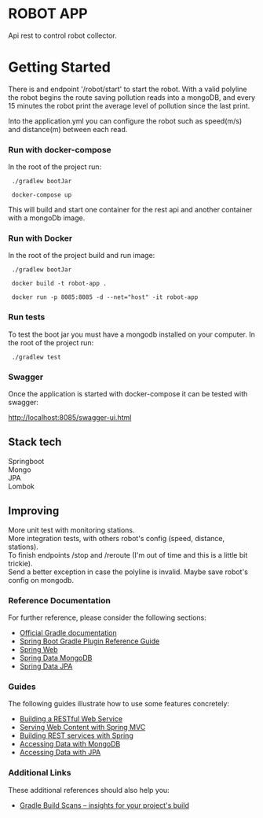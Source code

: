 # ROBOT APP

Api rest to control robot collector.


# Getting Started

There is and endpoint '/robot/start' to start the robot. With a valid polyline the robot begins the route saving pollution reads into a mongoDB, and every 15 minutes the robot print the average level of pollution since the last print.

Into the application.yml you can configure the robot such as speed(m/s) and distance(m) between each read.


### Run with docker-compose

In the root of the project run:

```
 ./gradlew bootJar
 
 docker-compose up 
```

This will build and start one container for the rest api and another container with a mongoDb image.


### Run with Docker

In the root of the project build and run image:  

```
 ./gradlew bootJar

 docker build -t robot-app .  
 
 docker run -p 8085:8085 -d --net="host" -it robot-app
```


### Run tests

To test the boot jar you must have a mongodb installed on your computer.
In the root of the project run:

```
 ./gradlew test
```


### Swagger

Once the application is started with docker-compose it can be tested with swagger:

[http://localhost:8085/swagger-ui.html](http://localhost:8085/swagger-ui.html)


## Stack tech

Springboot  
Mongo  
JPA  
Lombok  


## Improving

More unit test with monitoring stations.  
More integration tests, with others robot's config (speed, distance, stations).    
To finish endpoints /stop and /reroute (I'm out of time and this is a little bit trickie).  
Send a better exception in case the polyline is invalid.
Maybe save robot's config on mongodb.   


### Reference Documentation
For further reference, please consider the following sections:

* [Official Gradle documentation](https://docs.gradle.org)
* [Spring Boot Gradle Plugin Reference Guide](https://docs.spring.io/spring-boot/docs/2.2.6.RELEASE/gradle-plugin/reference/html/)
* [Spring Web](https://docs.spring.io/spring-boot/docs/2.2.6.RELEASE/reference/htmlsingle/#boot-features-developing-web-applications)
* [Spring Data MongoDB](https://docs.spring.io/spring-boot/docs/2.2.6.RELEASE/reference/htmlsingle/#boot-features-mongodb)
* [Spring Data JPA](https://docs.spring.io/spring-boot/docs/2.2.6.RELEASE/reference/htmlsingle/#boot-features-jpa-and-spring-data)


### Guides
The following guides illustrate how to use some features concretely:

* [Building a RESTful Web Service](https://spring.io/guides/gs/rest-service/)
* [Serving Web Content with Spring MVC](https://spring.io/guides/gs/serving-web-content/)
* [Building REST services with Spring](https://spring.io/guides/tutorials/bookmarks/)
* [Accessing Data with MongoDB](https://spring.io/guides/gs/accessing-data-mongodb/)
* [Accessing Data with JPA](https://spring.io/guides/gs/accessing-data-jpa/)


### Additional Links
These additional references should also help you:

* [Gradle Build Scans – insights for your project's build](https://scans.gradle.com#gradle)

